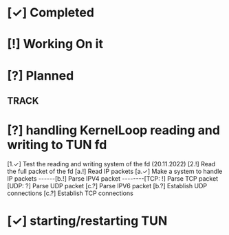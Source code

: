 # [✓] Completed
# [!] Working On it
# [?] Planned

## TRACK
# [?] handling KernelLoop reading and writing to TUN fd
[1.✓] Test the reading and writing system of the fd (20.11.2022)
[2.!] Read the full packet of the fd
    [a.!] Read IP packets
      [a.✓] Make a system to handle IP packets
------[b.!] Parse IPV4 packet
--------[TCP: !] Parse TCP packet
        [UDP: ?] Parse UDP packet
      [c.?] Parse IPV6 packet
    [b.?] Establish UDP connections
    [c.?] Establish TCP connections

# [✓] starting/restarting TUN 
  

